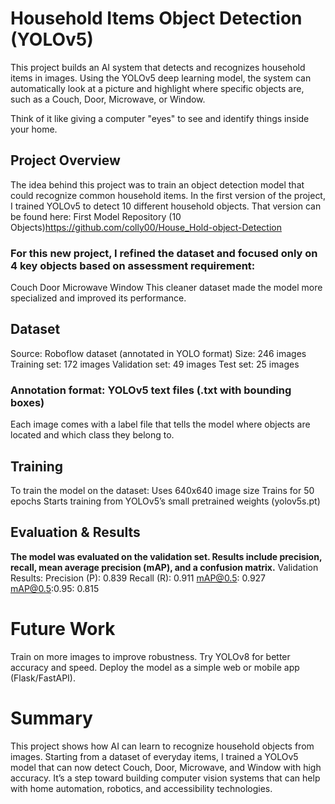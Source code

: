 # Household Items Object Detection (YOLOv5)

This project builds an AI system that detects and recognizes household items in images. Using the YOLOv5 deep learning model, the system can automatically look at a picture and highlight where specific objects are, such as a Couch, Door, Microwave, or Window.

Think of it like giving a computer "eyes" to see and identify things inside your home.

## Project Overview
The idea behind this project was to train an object detection model that could recognize common household items. In the first version of the project, I trained YOLOv5 to detect 10 different household objects. That version can be found here:
First Model Repository (10 Objects)https://github.com/colly00/House_Hold-object-Detection

### For this new project, I refined the dataset and focused only on 4 key objects based on assessment requirement:
Couch
Door
Microwave
Window
This cleaner dataset made the model more specialized and improved its performance.

## Dataset
Source: Roboflow dataset (annotated in YOLO format)
Size: 246 images
Training set: 172 images
Validation set: 49 images
Test set: 25 images

### Annotation format: YOLOv5 text files (.txt with bounding boxes)
Each image comes with a label file that tells the model where objects are located and which class they belong to.


## Training
To train the model on the dataset:
Uses 640x640 image size
Trains for 50 epochs
Starts training from YOLOv5’s small pretrained weights (yolov5s.pt)

## Evaluation & Results
**The model was evaluated on the validation set. Results include precision, recall, mean average precision (mAP), and a confusion matrix.**
Validation Results:
Precision (P): 0.839
Recall (R): 0.911
mAP@0.5: 0.927
mAP@0.5:0.95: 0.815

# Future Work
Train on more images to improve robustness.
Try YOLOv8 for better accuracy and speed.
Deploy the model as a simple web or mobile app (Flask/FastAPI).

# Summary
This project shows how AI can learn to recognize household objects from images. Starting from a dataset of everyday items, I trained a YOLOv5 model that can now detect Couch, Door, Microwave, and Window with high accuracy.
It’s a step toward building computer vision systems that can help with home automation, robotics, and accessibility technologies.
